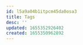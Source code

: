 ```yaml
---
id: l5a9a04b1itpcm45da0osa3
title: Tags
desc: ''
updated: 1655352926402
created: 1655350962892
---
```


